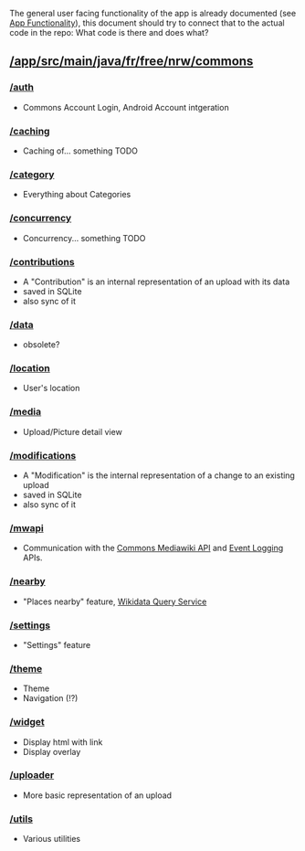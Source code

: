 The general user facing functionality of the app is already documented (see [App Functionality](App-functionality.md)), this document should try to connect that to the actual code in the repo: What code is there and does what?

## [/app/src/main/java/fr/free/nrw/commons](https://github.com/commons-app/apps-android-commons/tree/master/app/src/main/java/fr/free/nrw/commons)

### [/auth](https://github.com/commons-app/apps-android-commons/tree/master/app/src/main/java/fr/free/nrw/commons/auth) 
- Commons Account Login, Android Account intgeration

### [/caching](https://github.com/commons-app/apps-android-commons/tree/master/app/src/main/java/fr/free/nrw/commons/caching)
- Caching of... something TODO

### [/category](https://github.com/commons-app/apps-android-commons/tree/master/app/src/main/java/fr/free/nrw/commons/category)
- Everything about Categories

### [/concurrency](https://github.com/commons-app/apps-android-commons/tree/master/app/src/main/java/fr/free/nrw/commons/concurrency)
- Concurrency... something TODO

### [/contributions](https://github.com/commons-app/apps-android-commons/tree/master/app/src/main/java/fr/free/nrw/commons/contributions)
- A "Contribution" is an internal representation of an upload with its data
- saved in SQLite
- also sync of it

### [/data](https://github.com/commons-app/apps-android-commons/tree/master/app/src/main/java/fr/free/nrw/commons/data)
- obsolete?

### [/location](https://github.com/commons-app/apps-android-commons/tree/master/app/src/main/java/fr/free/nrw/commons/location)
- User's location

### [/media](https://github.com/commons-app/apps-android-commons/tree/master/app/src/main/java/fr/free/nrw/commons/media)
- Upload/Picture detail view

### [/modifications](https://github.com/commons-app/apps-android-commons/tree/master/app/src/main/java/fr/free/nrw/commons/modifications)
- A "Modification" is the internal representation of a change to an existing upload
- saved in SQLite
- also sync of it

### [/mwapi](https://github.com/commons-app/apps-android-commons/tree/master/app/src/main/java/fr/free/nrw/commons/mwapi)
- Communication with the [Commons Mediawiki API](External-APIs#commons-mediawiki-api) and [Event Logging](External-APIs#event-logging) APIs.

### [/nearby](https://github.com/commons-app/apps-android-commons/tree/master/app/src/main/java/fr/free/nrw/commons/nearby)
- "Places nearby" feature, [Wikidata Query Service](External-APIs#wikidata-query-service)

### [/settings](https://github.com/commons-app/apps-android-commons/tree/master/app/src/main/java/fr/free/nrw/commons/settings)
- "Settings" feature

### [/theme](https://github.com/commons-app/apps-android-commons/tree/master/app/src/main/java/fr/free/nrw/commons/theme)
- Theme
- Navigation (!?)

### [/widget](https://github.com/commons-app/apps-android-commons/tree/master/app/src/main/java/fr/free/nrw/commons/ui/widget)
- Display html with link
- Display overlay

### [/uploader](https://github.com/commons-app/apps-android-commons/tree/master/app/src/main/java/fr/free/nrw/commons/upload)
- More basic representation of an upload

### [/utils](https://github.com/commons-app/apps-android-commons/tree/master/app/src/main/java/fr/free/nrw/commons/utils)
- Various utilities